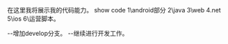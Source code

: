 ﻿在这里我将展示我的代码能力。
show code
1\android部分
2\java
3\web
4\.net
5\ios
6\运营脚本。


--增加develop分支。
--继续进行开发工作。